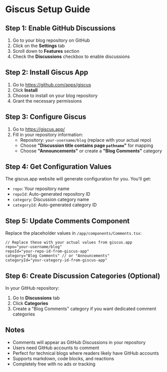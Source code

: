 # Giscus Setup Guide

## Step 1: Enable GitHub Discussions

1. Go to your blog repository on GitHub
2. Click on the **Settings** tab
3. Scroll down to **Features** section
4. Check the **Discussions** checkbox to enable discussions

## Step 2: Install Giscus App

1. Go to https://github.com/apps/giscus
2. Click **Install**
3. Choose to install on your blog repository
4. Grant the necessary permissions

## Step 3: Configure Giscus

1. Go to https://giscus.app/
2. Fill in your repository information:
   - Repository: `your-username/blog` (replace with your actual repo)
   - Choose **"Discussion title contains page `pathname`"** for mapping
   - Choose **"Announcements"** or create a **"Blog Comments"** category

## Step 4: Get Configuration Values

The giscus.app website will generate configuration for you. You'll get:
- `repo`: Your repository name
- `repoId`: Auto-generated repository ID  
- `category`: Discussion category name
- `categoryId`: Auto-generated category ID

## Step 5: Update Comments Component

Replace the placeholder values in `/app/components/Comments.tsx`:

```tsx
// Replace these with your actual values from giscus.app
repo="your-username/blog"
repoId="your-repo-id-from-giscus-app"
category="Blog Comments" // or "Announcements"
categoryId="your-category-id-from-giscus-app"
```

## Step 6: Create Discussion Categories (Optional)

In your GitHub repository:
1. Go to **Discussions** tab
2. Click **Categories** 
3. Create a "Blog Comments" category if you want dedicated comment categories

## Notes

- Comments will appear as GitHub Discussions in your repository
- Users need GitHub accounts to comment
- Perfect for technical blogs where readers likely have GitHub accounts
- Supports markdown, code blocks, and reactions
- Completely free with no ads or tracking